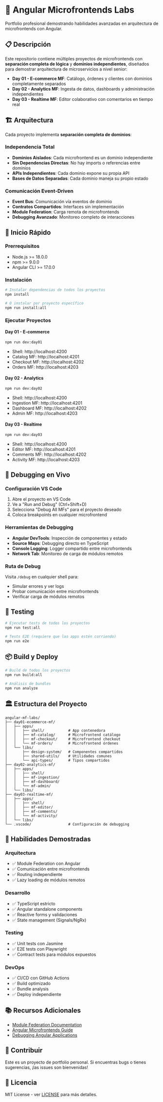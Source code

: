 # 🚀 Angular Microfrontends Labs

Portfolio profesional demostrando habilidades avanzadas en arquitectura de microfrontends con Angular.

## 📋 Descripción

Este repositorio contiene múltiples proyectos de microfrontends con **separación completa de lógica** y **dominios independientes**, diseñados para demostrar arquitectura de microservicios a nivel senior:

- **Day 01 - E-commerce MF**: Catálogo, órdenes y clientes con dominios completamente separados
- **Day 02 - Analytics MF**: Ingesta de datos, dashboards y administración independientes
- **Day 03 - Realtime MF**: Editor colaborativo con comentarios en tiempo real

## 🏗️ Arquitectura

Cada proyecto implementa **separación completa de dominios**:

### **Independencia Total**
- **Dominios Aislados**: Cada microfrontend es un dominio independiente
- **Sin Dependencias Directas**: No hay imports o referencias entre dominios
- **APIs Independientes**: Cada dominio expone su propia API
- **Bases de Datos Separadas**: Cada dominio maneja su propio estado

### **Comunicación Event-Driven**
- **Event Bus**: Comunicación vía eventos de dominio
- **Contratos Compartidos**: Interfaces sin implementación
- **Module Federation**: Carga remota de microfrontends
- **Debugging Avanzado**: Monitoreo completo de interacciones

## 🚀 Inicio Rápido

### Prerrequisitos
- Node.js >= 18.0.0
- npm >= 9.0.0
- Angular CLI >= 17.0.0

### Instalación
```bash
# Instalar dependencias de todos los proyectos
npm install

# O instalar por proyecto específico
npm run install:all
```

### Ejecutar Proyectos

#### Day 01 - E-commerce
```bash
npm run dev:day01
```
- Shell: http://localhost:4200
- Catalog MF: http://localhost:4201
- Checkout MF: http://localhost:4202
- Orders MF: http://localhost:4203

#### Day 02 - Analytics
```bash
npm run dev:day02
```
- Shell: http://localhost:4200
- Ingestion MF: http://localhost:4201
- Dashboard MF: http://localhost:4202
- Admin MF: http://localhost:4203

#### Day 03 - Realtime
```bash
npm run dev:day03
```
- Shell: http://localhost:4200
- Editor MF: http://localhost:4201
- Comments MF: http://localhost:4202
- Activity MF: http://localhost:4203

## 🐛 Debugging en Vivo

### Configuración VS Code
1. Abre el proyecto en VS Code
2. Ve a "Run and Debug" (Ctrl+Shift+D)
3. Selecciona "Debug All MFs" para el proyecto deseado
4. Coloca breakpoints en cualquier microfrontend

### Herramientas de Debugging
- **Angular DevTools**: Inspección de componentes y estado
- **Source Maps**: Debugging directo en TypeScript
- **Console Logging**: Logger compartido entre microfrontends
- **Network Tab**: Monitoreo de carga de módulos remotos

### Ruta de Debug
Visita `/debug` en cualquier shell para:
- Simular errores y ver logs
- Probar comunicación entre microfrontends
- Verificar carga de módulos remotos

## 🧪 Testing

```bash
# Ejecutar tests de todos los proyectos
npm run test:all

# Tests E2E (requiere que las apps estén corriendo)
npm run e2e
```

## 📦 Build y Deploy

```bash
# Build de todos los proyectos
npm run build:all

# Análisis de bundles
npm run analyze
```

## 🏛️ Estructura del Proyecto

```
angular-mf-labs/
├── day01-ecommerce-mf/
│   ├── apps/
│   │   ├── shell/           # App contenedora
│   │   ├── mf-catalog/      # Microfrontend catálogo
│   │   ├── mf-checkout/     # Microfrontend checkout
│   │   └── mf-orders/       # Microfrontend órdenes
│   └── libs/
│       ├── design-system/   # Componentes compartidos
│       ├── shared-utils/    # Utilidades comunes
│       └── api-types/       # Tipos compartidos
├── day02-analytics-mf/
│   ├── apps/
│   │   ├── shell/
│   │   ├── mf-ingestion/
│   │   ├── mf-dashboard/
│   │   └── mf-admin/
│   └── libs/
├── day03-realtime-mf/
│   ├── apps/
│   │   ├── shell/
│   │   ├── mf-editor/
│   │   ├── mf-comments/
│   │   └── mf-activity/
│   └── libs/
└── .vscode/                 # Configuración de debugging
```

## 🎯 Habilidades Demostradas

### Arquitectura
- ✅ Module Federation con Angular
- ✅ Comunicación entre microfrontends
- ✅ Routing independiente
- ✅ Lazy loading de módulos remotos

### Desarrollo
- ✅ TypeScript estricto
- ✅ Angular standalone components
- ✅ Reactive forms y validaciones
- ✅ State management (Signals/NgRx)

### Testing
- ✅ Unit tests con Jasmine
- ✅ E2E tests con Playwright
- ✅ Contract tests para módulos expuestos

### DevOps
- ✅ CI/CD con GitHub Actions
- ✅ Build optimizado
- ✅ Bundle analysis
- ✅ Deploy independiente

## 📚 Recursos Adicionales

- [Module Federation Documentation](https://webpack.js.org/concepts/module-federation/)
- [Angular Microfrontends Guide](https://angular.io/guide/micro-frontends)
- [Debugging Angular Applications](https://angular.io/guide/devtools)

## 🤝 Contribuir

Este es un proyecto de portfolio personal. Si encuentras bugs o tienes sugerencias, ¡las issues son bienvenidas!

## 📄 Licencia

MIT License - ver [LICENSE](LICENSE) para más detalles.
